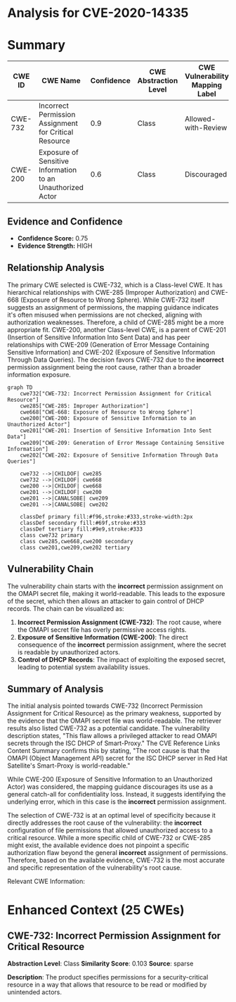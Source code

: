 # Analysis for CVE-2020-14335

# Summary
| CWE ID | CWE Name | Confidence | CWE Abstraction Level | CWE Vulnerability Mapping Label | CWE-Vulnerability Mapping Notes |
|---|---|---|---|---|---|
| CWE-732 | Incorrect Permission Assignment for Critical Resource | 0.9 | Class | Allowed-with-Review | Primary CWE |
| CWE-200 | Exposure of Sensitive Information to an Unauthorized Actor | 0.6 | Class | Discouraged | Secondary Candidate |

## Evidence and Confidence

*   **Confidence Score:** 0.75
*   **Evidence Strength:** HIGH

## Relationship Analysis
The primary CWE selected is CWE-732, which is a Class-level CWE. It has hierarchical relationships with CWE-285 (Improper Authorization) and CWE-668 (Exposure of Resource to Wrong Sphere). While CWE-732 itself suggests an assignment of permissions, the mapping guidance indicates it's often misused when permissions are not checked, aligning with authorization weaknesses. Therefore, a child of CWE-285 might be a more appropriate fit. CWE-200, another Class-level CWE, is a parent of CWE-201 (Insertion of Sensitive Information Into Sent Data) and has peer relationships with CWE-209 (Generation of Error Message Containing Sensitive Information) and CWE-202 (Exposure of Sensitive Information Through Data Queries). The decision favors CWE-732 due to the **incorrect** permission assignment being the root cause, rather than a broader information exposure.

```mermaid
graph TD
    cwe732["CWE-732: Incorrect Permission Assignment for Critical Resource"]
    cwe285["CWE-285: Improper Authorization"]
    cwe668["CWE-668: Exposure of Resource to Wrong Sphere"]
    cwe200["CWE-200: Exposure of Sensitive Information to an Unauthorized Actor"]
    cwe201["CWE-201: Insertion of Sensitive Information Into Sent Data"]
    cwe209["CWE-209: Generation of Error Message Containing Sensitive Information"]
    cwe202["CWE-202: Exposure of Sensitive Information Through Data Queries"]

    cwe732 -->|CHILDOF| cwe285
    cwe732 -->|CHILDOF| cwe668
    cwe200 -->|CHILDOF| cwe668
    cwe201 -->|CHILDOF| cwe200
    cwe201 -->|CANALSOBE| cwe209
    cwe201 -->|CANALSOBE| cwe202

    classDef primary fill:#f96,stroke:#333,stroke-width:2px
    classDef secondary fill:#69f,stroke:#333
    classDef tertiary fill:#9e9,stroke:#333
    class cwe732 primary
    class cwe285,cwe668,cwe200 secondary
    class cwe201,cwe209,cwe202 tertiary
```

## Vulnerability Chain
The vulnerability chain starts with the **incorrect** permission assignment on the OMAPI secret file, making it world-readable. This leads to the exposure of the secret, which then allows an attacker to gain control of DHCP records. The chain can be visualized as:

1.  **Incorrect Permission Assignment (CWE-732)**: The root cause, where the OMAPI secret file has overly permissive access rights.
2.  **Exposure of Sensitive Information (CWE-200)**: The direct consequence of the **incorrect** permission assignment, where the secret is readable by unauthorized actors.
3.  **Control of DHCP Records**: The impact of exploiting the exposed secret, leading to potential system availability issues.

## Summary of Analysis
The initial analysis pointed towards CWE-732 (Incorrect Permission Assignment for Critical Resource) as the primary weakness, supported by the evidence that the OMAPI secret file was world-readable. The retriever results also listed CWE-732 as a potential candidate. The vulnerability description states, "This flaw allows a privileged attacker to read OMAPI secrets through the ISC DHCP of Smart-Proxy." The CVE Reference Links Content Summary confirms this by stating, "The root cause is that the OMAPI (Object Management API) secret for the ISC DHCP server in Red Hat Satellite's Smart-Proxy is world-readable."

While CWE-200 (Exposure of Sensitive Information to an Unauthorized Actor) was considered, the mapping guidance discourages its use as a general catch-all for confidentiality loss. Instead, it suggests identifying the underlying error, which in this case is the **incorrect** permission assignment.

The selection of CWE-732 is at an optimal level of specificity because it directly addresses the root cause of the vulnerability: the **incorrect** configuration of file permissions that allowed unauthorized access to a critical resource. While a more specific child of CWE-732 or CWE-285 might exist, the available evidence does not pinpoint a specific authorization flaw beyond the general **incorrect** assignment of permissions.
Therefore, based on the available evidence, CWE-732 is the most accurate and specific representation of the vulnerability's root cause.

Relevant CWE Information:
# Enhanced Context (25 CWEs)

## CWE-732: Incorrect Permission Assignment for Critical Resource
**Abstraction Level**: Class
**Similarity Score**: 0.103
**Source**: sparse

**Description**:
The product specifies permissions for a security-critical resource in a way that allows that resource to be read or modified by unintended actors.